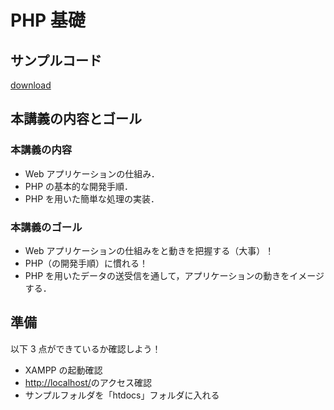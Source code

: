 # PHP 基礎

## サンプルコード

[download](../../samples/06_php01_sample.zip)

## 本講義の内容とゴール

### 本講義の内容

- Web アプリケーションの仕組み．
- PHP の基本的な開発手順．
- PHP を用いた簡単な処理の実装．

### 本講義のゴール

- Web アプリケーションの仕組みをと動きを把握する（大事）！
- PHP（の開発手順）に慣れる！
- PHP を用いたデータの送受信を通して，アプリケーションの動きをイメージする．

## 準備

以下 3 点ができているか確認しよう！

- XAMPP の起動確認
- [http://localhost/](http://localhost/)のアクセス確認
- サンプルフォルダを「htdocs」フォルダに入れる
